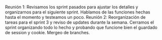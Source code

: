 Reunión 1: Revisamos los sprint pasados para ajustar los detalles y organizarnos para el siguiente sprint. Hablamos de las funciones hechas hasta el momento y testeamos un poco. 
Reunión 2: Reorganización de tareas para el sprint 3 y reviso de updates durante la semana. Cerramos el sprint organizando todo lo hecho y probando que funcione bien el guardado de session y cookie. Mergeo de branches.
